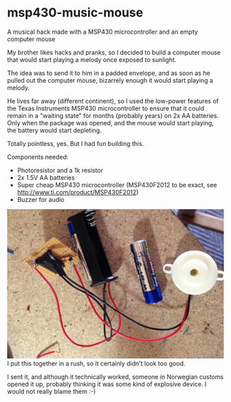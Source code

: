 # msp430-music-mouse
A musical hack made with a MSP430 microcontroller and an empty computer mouse

My brother likes hacks and pranks, so I decided to build a computer mouse that would start playing a melody once exposed to sunlight.

The idea was to send it to him in a padded envelope, and as soon as he pulled out the computer mouse, bizarrely enough it would start playing a melody.

He lives far away (different continent), so I used the low-power features of the Texas Instruments MSP430 microcontroller to ensure that it could remain in a "waiting state" for months (probably years) on 2x AA batteries. Only when the package was opened, and the mouse would start playing, the battery would start depleting.

Totally pointless, yes. But I had fun building this.

Components needed:
* Photoresistor and a 1k resistor
* 2x 1.5V AA batteries
* Super cheap MSP430 microcontroller (MSP430F2012 to be exact, see http://www.ti.com/product/MSP430F2012)
* Buzzer for audio

<img src="https://github.com/tk512/msp430-music-mouse/blob/master/components.jpg?raw=true">
I put this together in a rush, so it certainly didn't look too good.

I sent it, and although it technically worked, someone in Norwegian customs opened it up, probably thinking it was some kind of explosive device. I would not really blame them :-)
